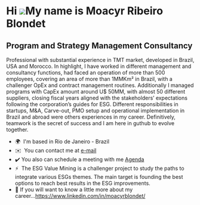 Hi ![](https://user-images.githubusercontent.com/18350557/176309783-0785949b-9127-417c-8b55-ab5a4333674e.gif)My name is Moacyr Ribeiro Blondet
==============================================================================================================================================

Program and Strategy Management Consultancy
-------------------------------

Professional with substantial experience in TMT market, developed in Brazil, USA and Morocco. In highlight, I have worked in different management and consultancy functions, had faced an operation of more than 500 employees, covering an area of more than 1MMKm² in Brazil, with a challenger OpEx and contract management routines. Additionally I managed programs with CapEx amount around U$ 50MM, with almost 50 different suppliers, closing fiscal years aligned with the stakeholders’ expectations following the corporation’s guides for ESG. Different responsibilities in startups, M&A, Carve-out, PMO setup and operational implementation in Brazil and abroad were others experiences in my career. Definitively, teamwork is the secret of success and I am here in guthub to evolve together.

* 🌍  I'm based in Rio de Janeiro - Brazil
* ✉️  You can contact me at [e-mail](mailto:blondet.mr@gmail.com)
* ✔️  You also can schedule a meeting with me [Agenda](https://calendly.com/moacyrblondet/individual-meeting)
* ⚡  The ESG Value Mining is a challenger project to study the paths to integrate various ESGs themes. The main target is founding the best options to reach best results in the ESG improvements.
* 🔗  If you will want to know a little more about my career...https://www.linkedin.com/in/moacyrblondet/

<!-- 
* 🚀  I'm currently working on [Projeto Obras de Arte](http://github.com/Moriblo/front)
* 🤝  I'm open to collaborating on https://github.com/Moriblo/ESG-Value-Mining
-->
